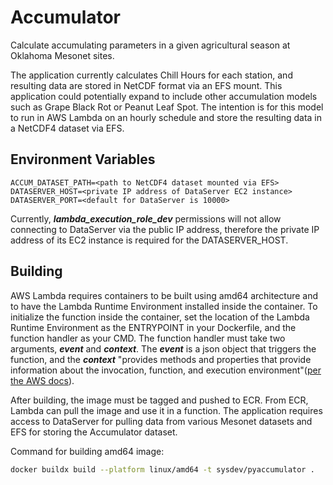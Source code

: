 # Accumulator

Calculate accumulating parameters in a given agricultural season at Oklahoma Mesonet sites.  

The application currently calculates Chill Hours for each station, and resulting data are stored in NetCDF format via an EFS mount. This application could
potentially expand to include other accumulation models such as Grape Black Rot or Peanut Leaf Spot. The intention is 
for this model to run in AWS Lambda on an hourly schedule and store the resulting data in a NetCDF4 dataset via EFS.

## Environment Variables

```
ACCUM_DATASET_PATH=<path to NetCDF4 dataset mounted via EFS>
DATASERVER_HOST=<private IP address of DataServer EC2 instance>
DATASERVER_PORT=<default for DataServer is 10000>
```
Currently, _**lambda_execution_role_dev**_ permissions will not allow connecting to DataServer via the public IP address, therefore the private IP address of its EC2 instance is required for the DATASERVER_HOST.

## Building
AWS Lambda requires containers to be built using amd64 architecture and to have the Lambda Runtime Environment installed inside the container. To initialize the function inside the container, set the location of the Lambda Runtime Environment as the ENTRYPOINT in your Dockerfile, and the function handler as your CMD. The function handler must take two arguments, _**event**_ and _**context**_. The _**event**_ is a json object that triggers the function, and the _**context**_ "provides methods and properties that provide information about the invocation, function, and execution environment"([per the AWS docs](https://docs.aws.amazon.com/lambda/latest/dg/nodejs-context.html)).

After building, the image must be tagged and pushed to ECR. From ECR, Lambda can pull the image and use it in a function. The application requires access to DataServer for pulling data from various Mesonet datasets and EFS for storing the Accumulator dataset.

Command for building amd64 image:
```bash
docker buildx build --platform linux/amd64 -t sysdev/pyaccumulator .
```

